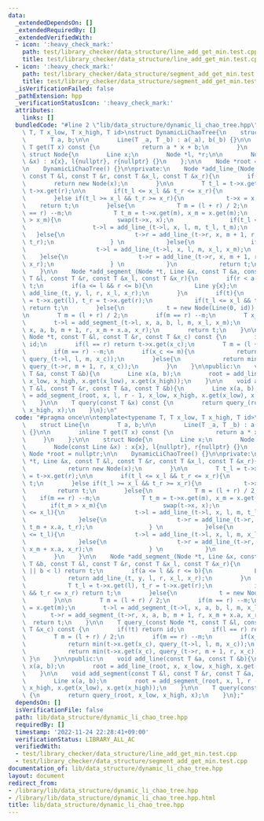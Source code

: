 ```yaml
---
data:
  _extendedDependsOn: []
  _extendedRequiredBy: []
  _extendedVerifiedWith:
  - icon: ':heavy_check_mark:'
    path: test/library_checker/data_structure/line_add_get_min.test.cpp
    title: test/library_checker/data_structure/line_add_get_min.test.cpp
  - icon: ':heavy_check_mark:'
    path: test/library_checker/data_structure/segment_add_get_min.test.cpp
    title: test/library_checker/data_structure/segment_add_get_min.test.cpp
  _isVerificationFailed: false
  _pathExtension: hpp
  _verificationStatusIcon: ':heavy_check_mark:'
  attributes:
    links: []
  bundledCode: "#line 2 \"lib/data_structure/dynamic_li_chao_tree.hpp\"\n\ntemplate<typename\
    \ T, T x_low, T x_high, T id>\nstruct DynamicLiChaoTree{\n    struct Line{\n \
    \       T a, b;\n\n        Line(T _a, T _b) : a(_a), b(_b) {}\n\n        inline\
    \ T get(T x) const {\n            return a * x + b;\n        }\n    };\n\n   \
    \ struct Node{\n        Line x;\n        Node *l, *r;\n\n        Node(const Line\
    \ &x) : x{x}, l{nullptr}, r{nullptr} {}\n    };\n\n    Node *root = nullptr;\n\
    \n    DynamicLiChaoTree() {}\n\nprivate:\n    Node *add_line_(Node *t, Line &x,\
    \ const T &l, const T &r, const T &x_l, const T &x_r){\n        if(!t){\n    \
    \        return new Node(x);\n        }\n\n        T t_l = t->x.get(l), t_r =\
    \ t->x.get(r);\n\n        if(t_l <= x_l && t_r <= x_r){\n            return t;\n\
    \        }else if(t_l >= x_l && t_r >= x_r){\n            t->x = x;\n        \
    \    return t;\n        }else{\n            T m = (l + r) / 2;\n            if(m\
    \ == r) --m;\n            T t_m = t->x.get(m), x_m = x.get(m);\n            if(t_m\
    \ > x_m){\n                swap(t->x, x);\n                if(t_l <= x_l){\n \
    \                   t->l = add_line_(t->l, x, l, m, t_l, t_m);\n             \
    \   }else{\n                    t->r = add_line_(t->r, x, m + 1, r, t_m + x.a,\
    \ t_r);\n                } \n            }else{\n                if(x_l <= t_l){\n\
    \                    t->l = add_line_(t->l, x, l, m, x_l, x_m);\n            \
    \    }else{\n                    t->r = add_line_(t->r, x, m + 1, r, x_m + x.a,\
    \ x_r);\n                } \n            }\n            return t;\n        }\n\
    \    }\n\n    Node *add_segment_(Node *t, Line &x, const T &a, const T &b, const\
    \ T &l, const T &r, const T &x_l, const T &x_r){\n        if(r < a || b < l) return\
    \ t;\n        if(a <= l && r <= b){\n            Line y{x};\n            return\
    \ add_line_(t, y, l, r, x_l, x_r);\n        }\n        if(t){\n            T t_l\
    \ = t->x.get(l), t_r = t->x.get(r);\n            if(t_l <= x_l && t_r <= x_r)\
    \ return t;\n        }else{\n            t = new Node(Line(0, id));\n        }\n\
    \n        T m = (l + r) / 2;\n        if(m == r) --m;\n        T x_m = x.get(m);\n\
    \        t->l = add_segment_(t->l, x, a, b, l, m, x_l, x_m);\n        t->r = add_segment_(t->r,\
    \ x, a, b, m + 1, r, x_m + x.a, x_r);\n        return t;\n    }\n\n    T query_(const\
    \ Node *t, const T &l, const T &r, const T &x_c) const {\n        if(!t) return\
    \ id;\n        if(l == r) return t->x.get(x_c);\n        T m = (l + r) / 2;\n\
    \        if(m == r) --m;\n        if(x_c <= m){\n            return min(t->x.get(x_c),\
    \ query_(t->l, l, m, x_c));\n        }else{\n            return min(t->x.get(x_c),\
    \ query_(t->r, m + 1, r, x_c));\n        }\n    }\n\npublic:\n    void add_line(const\
    \ T &a, const T &b){\n        Line x(a, b);\n        root = add_line_(root, x,\
    \ x_low, x_high, x.get(x_low), x.get(x_high));\n    }\n\n    void add_segment(const\
    \ T &l, const T &r, const T &a, const T &b){\n        Line x(a, b);\n        root\
    \ = add_segment_(root, x, l, r - 1, x_low, x_high, x.get(x_low), x.get(x_high));\n\
    \    }\n\n    T query(const T &x) const {\n        return query_(root, x_low,\
    \ x_high, x);\n    }\n};\n"
  code: "#pragma once\n\ntemplate<typename T, T x_low, T x_high, T id>\nstruct DynamicLiChaoTree{\n\
    \    struct Line{\n        T a, b;\n\n        Line(T _a, T _b) : a(_a), b(_b)\
    \ {}\n\n        inline T get(T x) const {\n            return a * x + b;\n   \
    \     }\n    };\n\n    struct Node{\n        Line x;\n        Node *l, *r;\n\n\
    \        Node(const Line &x) : x{x}, l{nullptr}, r{nullptr} {}\n    };\n\n   \
    \ Node *root = nullptr;\n\n    DynamicLiChaoTree() {}\n\nprivate:\n    Node *add_line_(Node\
    \ *t, Line &x, const T &l, const T &r, const T &x_l, const T &x_r){\n        if(!t){\n\
    \            return new Node(x);\n        }\n\n        T t_l = t->x.get(l), t_r\
    \ = t->x.get(r);\n\n        if(t_l <= x_l && t_r <= x_r){\n            return\
    \ t;\n        }else if(t_l >= x_l && t_r >= x_r){\n            t->x = x;\n   \
    \         return t;\n        }else{\n            T m = (l + r) / 2;\n        \
    \    if(m == r) --m;\n            T t_m = t->x.get(m), x_m = x.get(m);\n     \
    \       if(t_m > x_m){\n                swap(t->x, x);\n                if(t_l\
    \ <= x_l){\n                    t->l = add_line_(t->l, x, l, m, t_l, t_m);\n \
    \               }else{\n                    t->r = add_line_(t->r, x, m + 1, r,\
    \ t_m + x.a, t_r);\n                } \n            }else{\n                if(x_l\
    \ <= t_l){\n                    t->l = add_line_(t->l, x, l, m, x_l, x_m);\n \
    \               }else{\n                    t->r = add_line_(t->r, x, m + 1, r,\
    \ x_m + x.a, x_r);\n                } \n            }\n            return t;\n\
    \        }\n    }\n\n    Node *add_segment_(Node *t, Line &x, const T &a, const\
    \ T &b, const T &l, const T &r, const T &x_l, const T &x_r){\n        if(r < a\
    \ || b < l) return t;\n        if(a <= l && r <= b){\n            Line y{x};\n\
    \            return add_line_(t, y, l, r, x_l, x_r);\n        }\n        if(t){\n\
    \            T t_l = t->x.get(l), t_r = t->x.get(r);\n            if(t_l <= x_l\
    \ && t_r <= x_r) return t;\n        }else{\n            t = new Node(Line(0, id));\n\
    \        }\n\n        T m = (l + r) / 2;\n        if(m == r) --m;\n        T x_m\
    \ = x.get(m);\n        t->l = add_segment_(t->l, x, a, b, l, m, x_l, x_m);\n \
    \       t->r = add_segment_(t->r, x, a, b, m + 1, r, x_m + x.a, x_r);\n      \
    \  return t;\n    }\n\n    T query_(const Node *t, const T &l, const T &r, const\
    \ T &x_c) const {\n        if(!t) return id;\n        if(l == r) return t->x.get(x_c);\n\
    \        T m = (l + r) / 2;\n        if(m == r) --m;\n        if(x_c <= m){\n\
    \            return min(t->x.get(x_c), query_(t->l, l, m, x_c));\n        }else{\n\
    \            return min(t->x.get(x_c), query_(t->r, m + 1, r, x_c));\n       \
    \ }\n    }\n\npublic:\n    void add_line(const T &a, const T &b){\n        Line\
    \ x(a, b);\n        root = add_line_(root, x, x_low, x_high, x.get(x_low), x.get(x_high));\n\
    \    }\n\n    void add_segment(const T &l, const T &r, const T &a, const T &b){\n\
    \        Line x(a, b);\n        root = add_segment_(root, x, l, r - 1, x_low,\
    \ x_high, x.get(x_low), x.get(x_high));\n    }\n\n    T query(const T &x) const\
    \ {\n        return query_(root, x_low, x_high, x);\n    }\n};"
  dependsOn: []
  isVerificationFile: false
  path: lib/data_structure/dynamic_li_chao_tree.hpp
  requiredBy: []
  timestamp: '2022-11-24 22:28:41+09:00'
  verificationStatus: LIBRARY_ALL_AC
  verifiedWith:
  - test/library_checker/data_structure/line_add_get_min.test.cpp
  - test/library_checker/data_structure/segment_add_get_min.test.cpp
documentation_of: lib/data_structure/dynamic_li_chao_tree.hpp
layout: document
redirect_from:
- /library/lib/data_structure/dynamic_li_chao_tree.hpp
- /library/lib/data_structure/dynamic_li_chao_tree.hpp.html
title: lib/data_structure/dynamic_li_chao_tree.hpp
---
```

